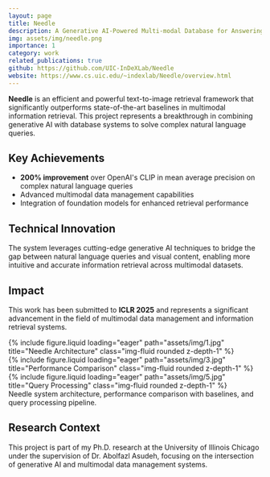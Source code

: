 ```yaml
---
layout: page
title: Needle
description: A Generative AI-Powered Multi-modal Database for Answering Complex Natural Language Queries
img: assets/img/needle.png
importance: 1
category: work
related_publications: true
github: https://github.com/UIC-InDeXLab/Needle
website: https://www.cs.uic.edu/~indexlab/Needle/overview.html
---
```


**Needle** is an efficient and powerful text-to-image retrieval framework that significantly outperforms state-of-the-art baselines in multimodal information retrieval. This project represents a breakthrough in combining generative AI with database systems to solve complex natural language queries.

## Key Achievements

- **200% improvement** over OpenAI's CLIP in mean average precision on complex natural language queries
- Advanced multimodal data management capabilities
- Integration of foundation models for enhanced retrieval performance

## Technical Innovation

The system leverages cutting-edge generative AI techniques to bridge the gap between natural language queries and visual content, enabling more intuitive and accurate information retrieval across multimodal datasets.

## Impact

This work has been submitted to **ICLR 2025** and represents a significant advancement in the field of multimodal data management and information retrieval systems.

<div class="row">
    <div class="col-sm mt-3 mt-md-0">
        {% include figure.liquid loading="eager" path="assets/img/1.jpg" title="Needle Architecture" class="img-fluid rounded z-depth-1" %}
    </div>
    <div class="col-sm mt-3 mt-md-0">
        {% include figure.liquid loading="eager" path="assets/img/3.jpg" title="Performance Comparison" class="img-fluid rounded z-depth-1" %}
    </div>
    <div class="col-sm mt-3 mt-md-0">
        {% include figure.liquid loading="eager" path="assets/img/5.jpg" title="Query Processing" class="img-fluid rounded z-depth-1" %}
    </div>
</div>
<div class="caption">
    Needle system architecture, performance comparison with baselines, and query processing pipeline.
</div>

## Research Context

This project is part of my Ph.D. research at the University of Illinois Chicago under the supervision of Dr. Abolfazl Asudeh, focusing on the intersection of generative AI and multimodal data management systems.
